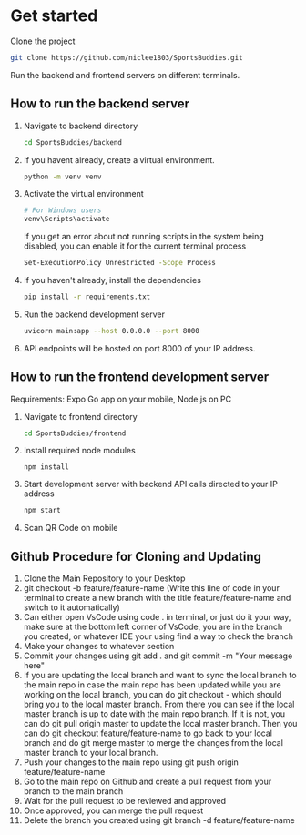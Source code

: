 # Get started
Clone the project
```bash
git clone https://github.com/niclee1803/SportsBuddies.git
```

Run the backend and frontend servers on different terminals.

## How to run the backend server
1. Navigate to backend directory
   ```bash
   cd SportsBuddies/backend
   ```

2. If you havent already, create a virtual environment.
   ```bash
   python -m venv venv
   ```

3. Activate the virtual environment
   ```bash
   # For Windows users
   venv\Scripts\activate
   ```

   If you get an error about not running scripts in the system being disabled, you can enable it for the current terminal process
   ```bash
   Set-ExecutionPolicy Unrestricted -Scope Process
   ```

3. If you haven't already, install the dependencies
   ```bash
   pip install -r requirements.txt
   ```

4. Run the backend development server
   ```bash
   uvicorn main:app --host 0.0.0.0 --port 8000
   ```

6. API endpoints will be hosted on port 8000 of your IP address.


## How to run the frontend development server
Requirements: Expo Go app on your mobile, Node.js on PC
1. Navigate to frontend directory
   ```bash
   cd SportsBuddies/frontend
   ```

2. Install required node modules
   ```
   npm install
   ```
   
3. Start development server with backend API calls directed to your IP address
   ```bash
   npm start
   ```

4. Scan QR Code on mobile


## Github Procedure for Cloning and Updating 
1. Clone the Main Repository to your Desktop 
2. git checkout -b feature/feature-name (Write this line of code in your terminal to create a new branch with the title feature/feature-name and switch to it automatically)
3. Can either open VsCode using code . in terminal, or just do it your way, make sure at the bottom left corner of VsCode, you are in the branch you created, or whatever IDE your using find a way to check the branch 
4. Make your changes to whatever section 
5. Commit your changes using git add . and git commit -m "Your message here"
6. If you are updating the local branch and want to sync the local branch to the main repo in case the main repo has been updated while you are working on the local branch, you can do git checkout - which should bring you to the local master branch. From there you can see if the local master branch is up to date with the main repo branch. If it is not, you can do git pull origin master to update the local master branch. Then you can do git checkout feature/feature-name to go back to your local branch and do git merge master to merge the changes from the local master branch to your local branch.
7. Push your changes to the main repo using git push origin feature/feature-name
8. Go to the main repo on Github and create a pull request from your branch to the main branch
9. Wait for the pull request to be reviewed and approved
10. Once approved, you can merge the pull request
11. Delete the branch you created using git branch -d feature/feature-name
